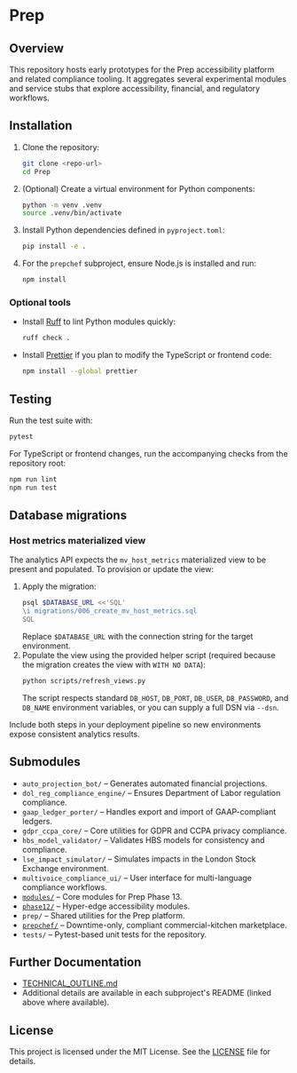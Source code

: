 # Prep

## Overview
This repository hosts early prototypes for the Prep accessibility platform and related compliance tooling. It aggregates several experimental modules and service stubs that explore accessibility, financial, and regulatory workflows.

## Installation
1. Clone the repository:
   ```bash
   git clone <repo-url>
   cd Prep
   ```
2. (Optional) Create a virtual environment for Python components:
   ```bash
   python -m venv .venv
   source .venv/bin/activate
   ```
3. Install Python dependencies defined in `pyproject.toml`:
   ```bash
   pip install -e .
   ```
4. For the `prepchef` subproject, ensure Node.js is installed and run:
   ```bash
   npm install
   ```

### Optional tools
- Install [Ruff](https://docs.astral.sh/ruff/) to lint Python modules quickly:
  ```bash
  ruff check .
  ```
- Install [Prettier](https://prettier.io/) if you plan to modify the TypeScript or frontend code:
  ```bash
  npm install --global prettier
  ```

## Testing
Run the test suite with:
```bash
pytest
```

For TypeScript or frontend changes, run the accompanying checks from the repository root:
```bash
npm run lint
npm run test
```

## Database migrations

### Host metrics materialized view
The analytics API expects the `mv_host_metrics` materialized view to be present and populated. To provision or update the view:

1. Apply the migration:
   ```bash
   psql $DATABASE_URL <<'SQL'
   \i migrations/006_create_mv_host_metrics.sql
   SQL
   ```
   Replace `$DATABASE_URL` with the connection string for the target environment.
2. Populate the view using the provided helper script (required because the migration creates the view with `WITH NO DATA`):
   ```bash
   python scripts/refresh_views.py
   ```
   The script respects standard `DB_HOST`, `DB_PORT`, `DB_USER`, `DB_PASSWORD`, and `DB_NAME` environment variables, or you can supply a full DSN via `--dsn`.

Include both steps in your deployment pipeline so new environments expose consistent analytics results.

## Submodules
- `auto_projection_bot/` – Generates automated financial projections.  
- `dol_reg_compliance_engine/` – Ensures Department of Labor regulation compliance.  
- `gaap_ledger_porter/` – Handles export and import of GAAP-compliant ledgers.  
- `gdpr_ccpa_core/` – Core utilities for GDPR and CCPA privacy compliance.  
- `hbs_model_validator/` – Validates HBS models for consistency and compliance.  
- `lse_impact_simulator/` – Simulates impacts in the London Stock Exchange environment.  
- `multivoice_compliance_ui/` – User interface for multi-language compliance workflows.  
- [`modules/`](modules/README.md) – Core modules for Prep Phase 13.  
- [`phase12/`](phase12/README.md) – Hyper-edge accessibility modules.  
- `prep/` – Shared utilities for the Prep platform.  
- [`prepchef/`](prepchef/README.md) – Downtime-only, compliant commercial-kitchen marketplace.  
- `tests/` – Pytest-based unit tests for the repository.

## Further Documentation
- [TECHNICAL_OUTLINE.md](TECHNICAL_OUTLINE.md)
- Additional details are available in each subproject's README (linked above where available).

## License

This project is licensed under the MIT License. See the [LICENSE](LICENSE) file for details.

